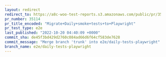 ```yaml
---
layout: redirect
redirect_to: https://a8c-woo-test-reports.s3.amazonaws.com/public/pr/35114/e2e/index.html
pr_number: 35114
pr_title_encoded: "Migrate+Daily+smoke+tests+to+Playwright"
pr_test_type: e2e
last_published: "2022-10-20 04:40:09 +0000"
commit_sha: de45f3bd429d2760c084ad66d6f64cf583de7628
commit_message: "Merge branch 'trunk' into e2e/daily-tests-playwright"
branch_name: e2e/daily-tests-playwright
---
```

